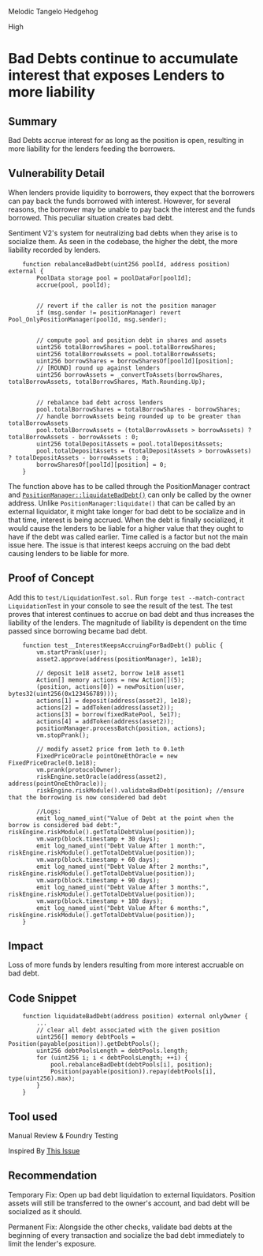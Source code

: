 Melodic Tangelo Hedgehog

High

# Bad Debts continue to accumulate interest that exposes Lenders to more liability

## Summary

Bad Debts accrue interest for as long as the position is open, resulting in more liability for the lenders feeding the borrowers.

## Vulnerability Detail

When lenders provide liquidity to borrowers, they expect that the borrowers can pay back the funds borrowed with interest. However, for several reasons, the borrower may be unable to pay back the interest and the funds borrowed. This peculiar situation creates bad debt.

Sentiment V2's system for neutralizing bad debts when they arise is to socialize them. As seen in the codebase, the higher the debt, the more liability recorded by lenders.

```solidity
    function rebalanceBadDebt(uint256 poolId, address position) external {
        PoolData storage pool = poolDataFor[poolId];
        accrue(pool, poolId);


        // revert if the caller is not the position manager
        if (msg.sender != positionManager) revert Pool_OnlyPositionManager(poolId, msg.sender);


        // compute pool and position debt in shares and assets
        uint256 totalBorrowShares = pool.totalBorrowShares;
        uint256 totalBorrowAssets = pool.totalBorrowAssets;
        uint256 borrowShares = borrowSharesOf[poolId][position];
        // [ROUND] round up against lenders
        uint256 borrowAssets = _convertToAssets(borrowShares, totalBorrowAssets, totalBorrowShares, Math.Rounding.Up);


        // rebalance bad debt across lenders
        pool.totalBorrowShares = totalBorrowShares - borrowShares;
        // handle borrowAssets being rounded up to be greater than totalBorrowAssets
        pool.totalBorrowAssets = (totalBorrowAssets > borrowAssets) ? totalBorrowAssets - borrowAssets : 0;
        uint256 totalDepositAssets = pool.totalDepositAssets;
        pool.totalDepositAssets = (totalDepositAssets > borrowAssets) ? totalDepositAssets - borrowAssets : 0;
        borrowSharesOf[poolId][position] = 0;
    }
```
The function above has to be called through the PositionManager contract and [`PositionManager::liquidateBadDebt()`](https://github.com/sherlock-audit/2024-08-sentiment-v2/blob/main/protocol-v2/src/PositionManager.sol#L446-L464) can only be called by the owner address. Unlike `PositionManager:liquidate()` that can be called by an external liquidator, it might take longer for bad debt to be socialize and in that time, interest is being accrued. When the debt is finally socialized, it would cause the lenders to be liable for a higher value that they ought to have if the debt was called earlier. Time called is a factor but not the main issue here. The issue is that interest keeps accruing on the bad debt causing lenders to be liable for more.

## Proof of Concept

Add this to `test/LiquidationTest.sol.` Run `forge test --match-contract LiquidationTest` in your console to see the result of the test. The test proves that interest continues to accrue on bad debt and thus increases the liability of the lenders. The magnitude of liability is dependent on the time passed since borrowing became bad debt.

```solidity
    function test__InterestKeepsAccruingForBadDebt() public {
        vm.startPrank(user);
        asset2.approve(address(positionManager), 1e18);

        // deposit 1e18 asset2, borrow 1e18 asset1
        Action[] memory actions = new Action[](5);
        (position, actions[0]) = newPosition(user, bytes32(uint256(0x123456789)));
        actions[1] = deposit(address(asset2), 1e18);
        actions[2] = addToken(address(asset2));
        actions[3] = borrow(fixedRatePool, 5e17);
        actions[4] = addToken(address(asset2));
        positionManager.processBatch(position, actions);
        vm.stopPrank();

        // modify asset2 price from 1eth to 0.1eth
        FixedPriceOracle pointOneEthOracle = new FixedPriceOracle(0.1e18);
        vm.prank(protocolOwner);
        riskEngine.setOracle(address(asset2), address(pointOneEthOracle));
        riskEngine.riskModule().validateBadDebt(position); //ensure that the borrowing is now considered bad debt

        //Logs:
        emit log_named_uint("Value of Debt at the point when the borrow is considered bad debt:", riskEngine.riskModule().getTotalDebtValue(position));
        vm.warp(block.timestamp + 30 days);
        emit log_named_uint("Debt Value After 1 month:", riskEngine.riskModule().getTotalDebtValue(position));
        vm.warp(block.timestamp + 60 days);
        emit log_named_uint("Debt Value After 2 months:", riskEngine.riskModule().getTotalDebtValue(position));
        vm.warp(block.timestamp + 90 days);
        emit log_named_uint("Debt Value After 3 months:", riskEngine.riskModule().getTotalDebtValue(position));
        vm.warp(block.timestamp + 180 days);
        emit log_named_uint("Debt Value After 6 months:", riskEngine.riskModule().getTotalDebtValue(position));
    }
```

## Impact

Loss of more funds by lenders resulting from more interest accruable on bad debt.

## Code Snippet

```solidity
    function liquidateBadDebt(address position) external onlyOwner {
        ...
        // clear all debt associated with the given position
        uint256[] memory debtPools = Position(payable(position)).getDebtPools();
        uint256 debtPoolsLength = debtPools.length;
        for (uint256 i; i < debtPoolsLength; ++i) {
            pool.rebalanceBadDebt(debtPools[i], position);
            Position(payable(position)).repay(debtPools[i], type(uint256).max);
        }
    }
```

## Tool used

Manual Review & Foundry Testing

Inspired By [This Issue](https://solodit.xyz/issues/h-09-bad-debts-should-not-continue-to-accrue-interest-code4rena-jpegd-jpegd-contest-git)

## Recommendation
Temporary Fix: Open up bad debt liquidation to external liquidators. Position assets will still be transferred to the owner's account, and bad debt will be socialized as it should.

Permanent Fix: Alongside the other checks, validate bad debts at the beginning of every transaction and socialize the bad debt immediately to limit the lender's exposure.